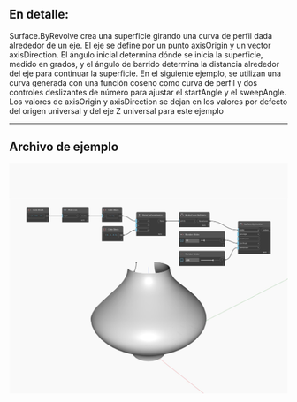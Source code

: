 ## En detalle:
Surface.ByRevolve crea una superficie girando una curva de perfil dada alrededor de un eje. El eje se define por un punto axisOrigin y un vector axisDirection. El ángulo inicial determina dónde se inicia la superficie, medido en grados, y el ángulo de barrido determina la distancia alrededor del eje para continuar la superficie. En el siguiente ejemplo, se utilizan una curva generada con una función coseno como curva de perfil y dos controles deslizantes de número para ajustar el startAngle y el sweepAngle. Los valores de axisOrigin y axisDirection se dejan en los valores por defecto del origen universal y del eje Z universal para este ejemplo
___
## Archivo de ejemplo

![ByRevolve](./Autodesk.DesignScript.Geometry.Surface.ByRevolve_img.jpg)

